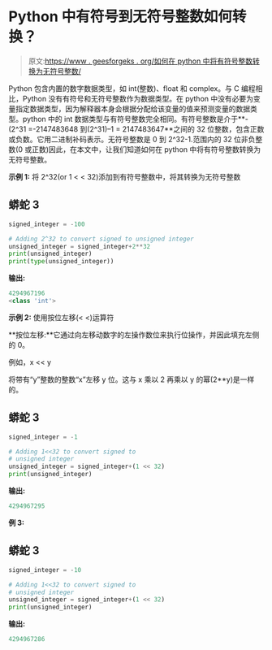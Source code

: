 # Python 中有符号到无符号整数如何转换？

> 原文:[https://www . geesforgeks . org/如何在 python 中将有符号整数转换为无符号整数/](https://www.geeksforgeeks.org/how-to-convert-signed-to-unsigned-integer-in-python/)

Python 包含内置的数字数据类型，如 int(整数)、float 和 complex。与 C 编程相比，Python 没有有符号和无符号整数作为数据类型。在 python 中没有必要为变量指定数据类型，因为解释器本身会根据分配给该变量的值来预测变量的数据类型。python 中的 int 数据类型与有符号整数完全相同。有符号整数是介于**-(2^31 =-2147483648 到(2^31)–1 = 2147483647**之间的 32 位整数，包含正数或负数。它用二进制补码表示。无符号整数是 0 到 2^32-1.范围内的 32 位非负整数(0 或正数)因此，在本文中，让我们知道如何在 python 中将有符号整数转换为无符号整数。

**示例 1:** 将 2^32(or 1 < < 32)添加到有符号整数中，将其转换为无符号整数

## 蟒蛇 3

```py
signed_integer = -100

# Adding 2^32 to convert signed to unsigned integer
unsigned_integer = signed_integer+2**32
print(unsigned_integer)
print(type(unsigned_integer))
```

**输出:**

```py
4294967196
<class 'int'>
```

**示例 2:** 使用按位左移(< <)运算符

**按位左移:**它通过向左移动数字的左操作数位来执行位操作，并因此填充左侧的 0。

例如，x << y

将带有“y”整数的整数“x”左移 y 位。这与 x 乘以 2 再乘以 y 的幂(2**y)是一样的。

## 蟒蛇 3

```py
signed_integer = -1

# Adding 1<<32 to convert signed to 
# unsigned integer
unsigned_integer = signed_integer+(1 << 32)
print(unsigned_integer)
```

**输出:**

```py
4294967295
```

**例 3:**

## 蟒蛇 3

```py
signed_integer = -10

# Adding 1<<32 to convert signed to
# unsigned integer
unsigned_integer = signed_integer+(1 << 32)
print(unsigned_integer)
```

**输出:**

```py
4294967286
```